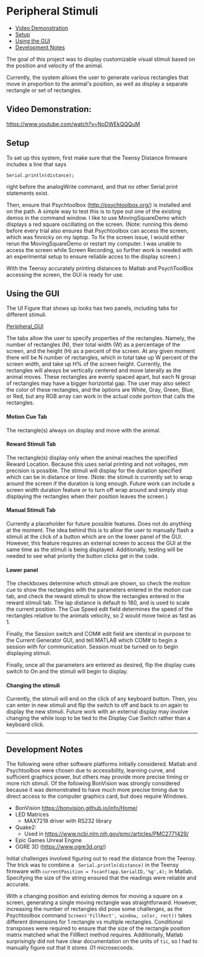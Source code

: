 # Peripheral Stimuli

* [Video Demonstration](#video-demonstration)
* [Setup](#setup)
* [Using the GUI](#using-the-gui)
* [Development Notes](#development-notes)

The goal of this project was to display customizable visual stimuli based on the position and velocity of the animal.

Currently, the system allows the user to generate various rectangles that move in proportion to the animal's position, as well as display a separate rectangle or set of rectangles.


## Video Demonstration:
https://www.youtube.com/watch?v=NoDWEkQQQuM


## Setup

To set up this system, first make sure that the Teensy Distance firmware includes a line that says

```
Serial.println(distance);
```
right before the analogWrite command, and that no other Serial print statements exist.


Then, ensure that Psychtoolbox (http://psychtoolbox.org/) is installed and on the path. A simple way to test this is to type out one of the existing demos in the command window. I like to use MovingSquareDemo which displays a red square oscillating on the screen. (Note: running this demo before every trial also ensures that Psychtoolbox can access the screen, which was finnicky on my laptop. To fix the screen issue, I would either rerun the MovingSquareDemo or restart my computer. I was unable to access the screen while Screen Recording, so further work is needed with an experimental setup to ensure reliable acces to the display screen.)

With the Teensy accurately printing distances to Matlab and PsychToolBox accessing the screen, the GUI is ready for use.

## Using the GUI

The UI Figure that shows up looks has two panels, including tabs for different stimuli.

[Peripheral_GUI](Peripheral_GUI.png)

The tabs allow the user to specify properties of the rectangles. Namely, the number of rectangles (N), their total width (W) as a percentage of the screen, and the height (H) as a percent of the screen. At any given moment there will be N number of rectangles, which in total take up W percent of the screen width, and take up H% of the screen height. Currently, the rectangles will always be vertically centered and move laterally as the animal moves. These rectangles are evenly spaced apart, but each N group of rectangles may have a bigger horizontal gap. The user may also select the color of these rectangles, and the options are White, Gray, Green, Blue, or Red, but any RGB array can work in the actual code portion that calls the rectangles.

#### Motion Cue Tab
The rectangle(s) always on display and move with the animal.

#### Reward Stimuli Tab
The rectangle(s) display only when the animal reaches the specified Reward Location. Because this uses serial printing and not voltages, mm precision is possible. The stimuli will display for the duration specified which can be in distance or time. (Note: the stimuli is currently set to wrap around the screen if the duration is long enough. Future work can include a screen width duration feature or to turn off wrap around and simply stop displaying the rectangles when their position leaves the screen.)

#### Manual Stimuli Tab

Currently a placeholder for future possible features. Does not do anything at the moment. The idea behind this is to allow the user to manually flash a stimuli at the click of a button which are on the lower panel of the GUI. However, this feature requires an external screen to access the GUI at the same time as the stimuli is being displayed. Additionally, testing will be needed to see what priority the button clicks get in the code.

#### Lower panel

The checkboxes determine which stimuli are shown, so check the motion cue to show the rectangles with the parameters entered in the motion cue tab, and check the reward stimuli to show the rectangles entered in the reward stimuli tab. The lap distance is default to 180, and is used to scale the current position. The Cue Speed edit field determines the speed of the rectangles relative to the animals velocity, so 2 would move twice as fast as 1.

Finally, the Session switch and COM# edit field are identical in purpose to the Current Generator GUI, and tell MATLAB which COM# to begin a session with for communication. Session must be turned on to begin displaying stimuli.

Finally, once all the parameters are entered as desired, flip the display cues switch to On and the stimuli will begin to display.

#### Changing the stimuli

Currently, the stimuli will end on the click of any keyboard button. Then, you can enter in new stimuli and flip the switch to off and back to on again to display the new stimuli. Future work with an external display may involve changing the while loop to be tied to the Display Cue Switch rather than a keyboard click.


<hr/>

## Development Notes

The following were other software platforms initially considered. Matlab and Psychtoolbox were chosen due to accessibility, learning curve, and sufficient graphics power, but others may provide more precise timing or more rich stimuli. Of the following BonVision was strongly considered because it was demonstrated to have much more precise timing due to direct access to the computer graphics card, but does require Windows.

* BonVision https://bonvision.github.io/info/Home/ 
* LED Matrices
  * MAX7219 driver with RS232 library
* Quake2:
  * Used in https://www.ncbi.nlm.nih.gov/pmc/articles/PMC2771429/
* Epic Games Unreal Engine
* OGRE 3D (https://www.ogre3d.org/)


Initial challenges involved figuring out to read the distance from the Teensy. The trick was to combine a ``` Serial.println(distance)```  in the Teensy firmware with ``` currentPosition = fscanf(app.SerialID,'%g',4); ```
in Matlab. Specifying the size of the string ensured that the readings were reliable and accurate.

With a changing position and existing demos for moving a square on a screen, generating a single moving rectangle was straightforward. However, increasing the number of rectangles did pose some challenges, as the Psychtoolbox command ```Screen('FillRect', window, color, rect))``` takes different dimensions for 1 rectangle vs multiple rectangles. Conditional transposes were required to ensure that the size of the rectangle position matrix matched what the FillRect method requires. Additionally, Matlab surprisingly did not have clear documentation on the units of ```tic```, so I had to manually figure out that it stores .01 microseconds.
                                                        



